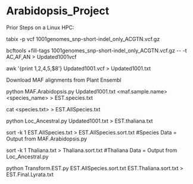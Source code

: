 # Arabidopsis_Project

Prior Steps on a Linux HPC:

tabix -p vcf 1001genomes_snp-short-indel_only_ACGTN.vcf.gz

bcftools +fill-tags 1001genomes_snp-short-indel_only_ACGTN.vcf.gz -- -t AC,AF,AN > Updated1001vcf

awk '{print $1,$2,$4,$5,$8'} Updated1001.vcf > Updated1001.txt

Download MAF alignments from Plant Ensembl

python MAF.Arabidopsis.py Updated1001.txt <maf.sample.name> <species_name> > EST.species.txt

cat <species.txt> > EST.AllSpecies.txt

python Loc_Ancestral.py Updated1001.txt > EST.thaliana.txt

sort -k 1 EST.AllSpecies.txt > EST.AllSpecies.sort.txt
#Species Data = Output from MAF.Arabidopsis.py

sort -k 1 Thaliana.txt > Thaliana.sort.txt
#Thaliana Data = Output from Loc_Ancestral.py

python Transform.EST.py EST.AllSpecies.sort.txt EST.Thaliana.sort.txt > EST.Final.Lyrata.txt
